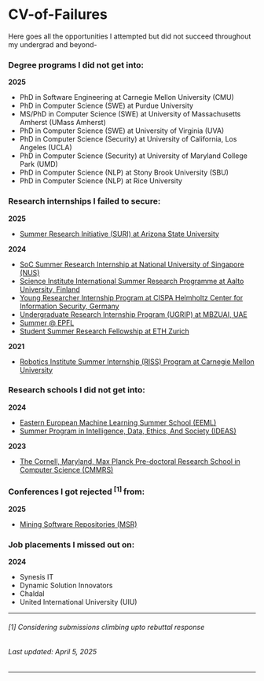 # CV-of-Failures
Here goes all the opportunities I attempted but did not succeed throughout my undergrad and beyond-

### Degree programs I did not get into:
**2025**
- PhD in Software Engineering at Carnegie Mellon University (CMU) <!-- list down University of Virginia, Purdue University, University of Maryland College Park, Stony Brook University, UMass Amherst, Rice University, UCLA -->
- PhD in Computer Science (SWE) at Purdue University
- MS/PhD in Computer Science (SWE) at University of Massachusetts Amherst (UMass Amherst)
- PhD in Computer Science (SWE) at University of Virginia (UVA)
- PhD in Computer Science (Security) at University of California, Los Angeles (UCLA)
- PhD in Computer Science (Security) at University of Maryland College Park (UMD)
- PhD in Computer Science (NLP) at Stony Brook University (SBU)
- PhD in Computer Science (NLP) at Rice University

### Research internships I failed to secure:
**2025**
- [Summer Research Initiative (SURI) at Arizona State University](https://students.engineering.asu.edu/graduate/research/suri/)

**2024**
- [SoC Summer Research Internship at National University of Singapore (NUS)](https://www.comp.nus.edu.sg/programmes/pg/workshops/res-internship/)
- [Science Institute International Summer Research Programme at Aalto University, Finland](https://www.aalto.fi/en/aalto-science-institute-asci/aalto-science-institute-international-summer-research-programme)
- [Young Researcher Internship Program at CISPA Helmholtz Center for Information Security, Germany](https://career.cispa.de/yrip.html)
- [Undergraduate Research Internship Program (UGRIP) at MBZUAI, UAE](https://www.mbzuai.ac.ae/en/ugrip)
- [Summer @ EPFL](https://summer.epfl.ch/)
- [Student Summer Research Fellowship at ETH Zurich](https://inf.ethz.ch/studies/summer-research-fellowship.html)

**2021**
- [Robotics Institute Summer Internship (RISS) Program at Carnegie Mellon University](https://riss.ri.cmu.edu/)

### Research schools I did not get into:
**2024**
- [Eastern European Machine Learning Summer School (EEML)](https://www.eeml.eu/home)
- [Summer Program in Intelligence, Data, Ethics, And Society (IDEAS)](https://sites.google.com/view/ideas-summer-program/home?authuser=0)

**2023**
- [The Cornell, Maryland, Max Planck Pre-doctoral Research School in Computer Science (CMMRS)](https://cmmrs.mpi-sws.org/)

### Conferences I got rejected <sup>[1] </sup> from:
**2025**
- [Mining Software Repositories (MSR)](https://2025.msrconf.org/)

### Job placements I missed out on:
**2024**
- Synesis IT
- Dynamic Solution Innovators
- Chaldal
- United International University (UIU)

---

###### [1] Considering submissions climbing upto rebuttal response

###### Last updated: April 5, 2025

---